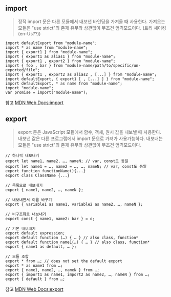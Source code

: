 ## import

> 정적 import 문은 다른 모듈에서 내보낸 바인딩을 가져올 때 사용한다. 가져오는 모듈은 "use strict"의 존재 유무와 상관없이 무조건 엄격모드이다. (트리 셰이킹(en-Us??))

```구문
import defaultExport from "module-name";
import * as name from "module-name";
import { export1 } from "module-name";
import { export1 as alias1 } from "module-name";
import { export1 , export2 } from "module-name";
import { foo , bar } from "module-name/path/to/specific/un-exported/file";
import { export1 , export2 as alias2 , [...] } from "module-name";
import defaultExport, { export1 [ , [...] ] } from "module-name";
import defaultExport, * as name from "module-name";
import "module-name";
var promise = import("module-name");

```
참고 [MDN Web Docs:import](https://developer.mozilla.org/ko/docs/Web/JavaScript/Reference/Statements/import)<br>

## export

> export 문은 JavaScript 모듈에서 함수, 객체, 원시 값을 내보낼 때 사용한다. 내보낸 값은 다른 프로그램에서 import 문으로 가져가 사용가능하다. 내보내는 모듈은 "use strict"의 존재 유무와 상관없이 무조건 엄격모드이다.

```구문
// 하나씩 내보내기
export let name1, name2, …, nameN; // var, const도 동일
export let name1 = …, name2 = …, …, nameN; // var, const도 동일
export function functionName(){...}
export class ClassName {...}

// 목록으로 내보내기
export { name1, name2, …, nameN };

// 내보내면서 이름 바꾸기
export { variable1 as name1, variable2 as name2, …, nameN };

// 비구조화로 내보내기
export const { name1, name2: bar } = o;

// 기본 내보내기
export default expression;
export default function (…) { … } // also class, function*
export default function name1(…) { … } // also class, function*
export { name1 as default, … };

// 모듈 조합
export * from …; // does not set the default export
export * as name1 from …;
export { name1, name2, …, nameN } from …;
export { import1 as name1, import2 as name2, …, nameN } from …;
export { default } from …;
```

참고 [MDN Web Docs:export](https://developer.mozilla.org/ko/docs/Web/JavaScript/Reference/Statements/export)<br>